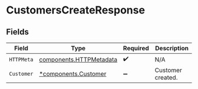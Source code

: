 # CustomersCreateResponse


## Fields

| Field                                                              | Type                                                               | Required                                                           | Description                                                        |
| ------------------------------------------------------------------ | ------------------------------------------------------------------ | ------------------------------------------------------------------ | ------------------------------------------------------------------ |
| `HTTPMeta`                                                         | [components.HTTPMetadata](../../models/components/httpmetadata.md) | :heavy_check_mark:                                                 | N/A                                                                |
| `Customer`                                                         | [*components.Customer](../../models/components/customer.md)        | :heavy_minus_sign:                                                 | Customer created.                                                  |